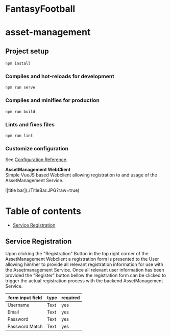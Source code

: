 # FantasyFootball

# asset-management

## Project setup
```
npm install
```

### Compiles and hot-reloads for development
```
npm run serve
```

### Compiles and minifies for production
```
npm run build
```

### Lints and fixes files
```
npm run lint
```

### Customize configuration
See [Configuration Reference](https://cli.vuejs.org/config/).

**AssetManagement WebClient**<br>
Simple VueJS based Webclient allowing registration to and usage of the AssetManagement Service.
<p><p/>
    ![title bar](./TitleBar.JPG?raw=true)

Table of contents
=================

<!--ts-->
   * [Service Registration](#service-registration)
<!--te-->

## **Service Registration**<br>
Upon clicking the "Registration" Button in the top right corner of the AssetManagement Webclient a registration form is presented to the User allowing him/her to provide all relevant registration information for use with the Assetmanagement Service. Once all relevant user information has been provided the "Register" button bellow the registration form can be clicked to trigger the actual registration process with the backend AssetManagement Service.

| form input field | type | required |
| ------ | ------ | ----- |
| Username | Text | yes |
| Email | Text | yes |
| Password | Text | yes |
| Password Match | Text | yes |
